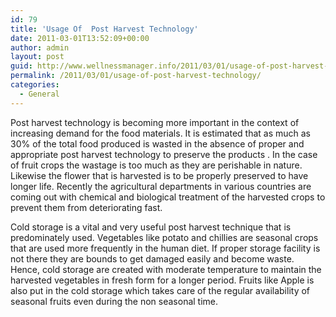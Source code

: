 ```yaml
---
id: 79
title: 'Usage Of  Post Harvest Technology'
date: 2011-03-01T13:52:09+00:00
author: admin
layout: post
guid: http://www.wellnessmanager.info/2011/03/01/usage-of-post-harvest-technology/
permalink: /2011/03/01/usage-of-post-harvest-technology/
categories:
  - General
---
```

Post harvest technology is becoming more important in the context of increasing demand for the food materials. It is estimated that as much as 30% of the total food produced is wasted in the absence of proper and appropriate post harvest technology to preserve the products . In the case of fruit crops the wastage is too much as they are perishable in nature. Likewise the flower that is harvested is to be properly preserved to have longer life. Recently the agricultural departments in various countries are coming out with chemical and biological treatment of the harvested crops to prevent them from deteriorating fast.

Cold storage is a vital and very useful post harvest technique that is predominately used. Vegetables like potato and chillies are seasonal crops that are used more frequently in the human diet. If proper storage facility is not there they are bounds to get damaged easily and become waste. Hence, cold storage are created with moderate temperature to maintain the harvested vegetables in fresh form for a longer period. Fruits like Apple is also put in the cold storage which takes care of the regular availability of seasonal fruits even during the non seasonal time.
